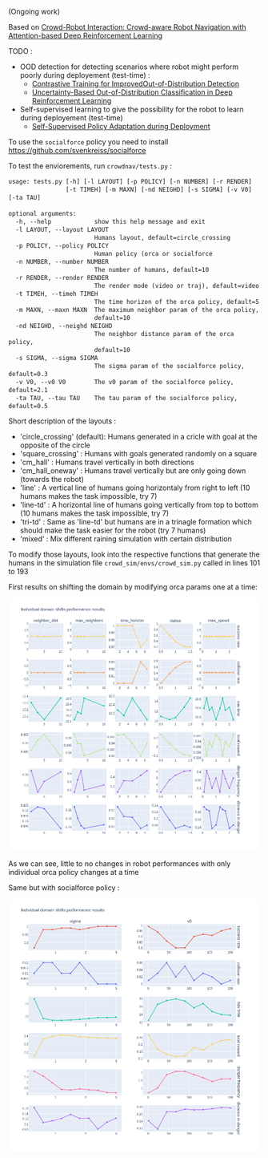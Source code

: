 (Ongoing work)

Based on [Crowd-Robot Interaction: Crowd-aware Robot Navigation with Attention-based Deep Reinforcement Learning](https://arxiv.org/abs/1809.08835)

TODO :
- OOD detection for detecting scenarios where robot might perform poorly during deployement (test-time) :
  - [Contrastive Training for ImprovedOut-of-Distribution Detection](https://arxiv.org/pdf/2007.05566.pdf)
  - [Uncertainty-Based Out-of-Distribution Classification in Deep Reinforcement Learning ](https://arxiv.org/pdf/2001.00496.pdf)
- Self-supervised learning to give the possibility for the robot to learn during deployement (test-time)
  - [Self-Supervised Policy Adaptation during Deployment](https://arxiv.org/pdf/2007.04309.pdf)

To use the `socialforce` policy you need to install https://github.com/svenkreiss/socialforce

To test the enviorements, run `crowdnav/tests.py` :

```shell
usage: tests.py [-h] [-l LAYOUT] [-p POLICY] [-n NUMBER] [-r RENDER]
                [-t TIMEH] [-m MAXN] [-nd NEIGHD] [-s SIGMA] [-v V0] [-ta TAU]

optional arguments:
  -h, --help            show this help message and exit
  -l LAYOUT, --layout LAYOUT
                        Humans layout, default=circle_crossing
  -p POLICY, --policy POLICY
                        Human policy (orca or socialforce
  -n NUMBER, --number NUMBER
                        The number of humans, default=10
  -r RENDER, --render RENDER
                        The render mode (video or traj), default=video
  -t TIMEH, --timeh TIMEH
                        The time horizon of the orca policy, default=5
  -m MAXN, --maxn MAXN  The maximum neighbor param of the orca policy,
                        default=10
  -nd NEIGHD, --neighd NEIGHD
                        The neighbor distance param of the orca policy,
                        default=10
  -s SIGMA, --sigma SIGMA
                        The sigma param of the socialforce policy, default=0.3
  -v V0, --v0 V0        The v0 param of the socialforce policy, default=2.1
  -ta TAU, --tau TAU    The tau param of the socialforce policy, default=0.5

```

Short description of the layouts : 
- 'circle_crossing' (default): Humans generated in a cricle with goal at the opposite of the circle
- 'square_crossing' : Humans with goals generated randomly on a square 
- 'cm_hall' : Humans travel vertically in both directions
- 'cm_hall_oneway' : Humans travel vertically but are only going down (towards the robot)
- 'line' : A vertical line of humans going horizontaly from right to left (10 humans makes the task impossible, try 7)
- 'line-td' : A horizontal line of humans going vertically from top to bottom (10 humans makes the task impossible, try 7)
- 'tri-td' : Same as 'line-td' but humans are in a trinagle formation which should make the task easier for the robot (try 7 humans)
- 'mixed' : Mix different raining simulation with certain distribution

To modify those layouts, look into the respective functions that generate the humans in the simulation file `crowd_sim/envs/crowd_sim.py` called in lines 101 to 193

First results on shifting the domain by modifying orca params one at a time:

![Alt text](/crowd_nav/data/domain_tests/individual_shifts/individual_shifts_plot.png)

As we can see, little to no changes in robot performances with only individual orca policy changes at a time

Same but with socialforce policy :

![Alt text](/crowd_nav/data/domain_tests/sf_individual_shifts/indsh.png)

